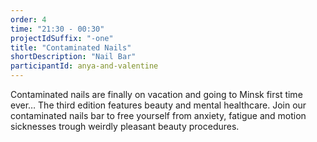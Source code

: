 ```yaml
---
order: 4
time: "21:30 - 00:30"
projectIdSuffix: "-one"
title: "Contaminated Nails"
shortDescription: "Nail Bar"
participantId: anya-and-valentine
---
```


Contaminated nails are finally on vacation and going to Minsk first time ever… The third edition features beauty and mental healthcare. Join our contaminated nails bar to free yourself from anxiety, fatigue and motion sicknesses trough weirdly pleasant beauty procedures.
